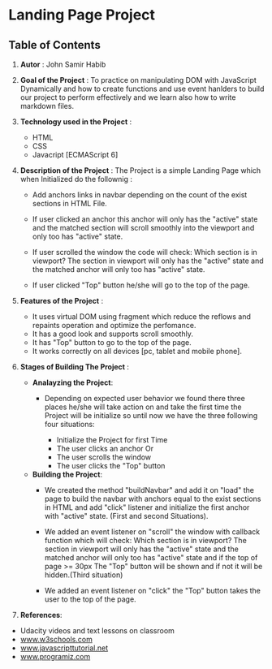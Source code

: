 # Landing Page Project

## Table of Contents

1. **Autor** : John Samir Habib  

2. **Goal of the Project** : To practice on manipulating DOM with JavaScript Dynamically and how to create functions and use event hanlders to build our project to perform effectively and we learn also how to write markdown files. 

3. **Technology used in the Project** :  
    - HTML  
    - CSS  
    - Javacript [ECMAScript 6] 
4. **Description of  the Project** : The Project is a simple Landing Page which when Initialized do the follownig :  
    - Add anchors links in navbar depending on the count of the exist sections in HTML File.

    - If user clicked an anchor this anchor will only has the "active" state and the matched section will scroll smoothly into the viewport and only too has "active" state.

    - If user scrolled the window the code will check: Which section is in viewport? The section in viewport will only has the "active" state and the matched anchor will only too has "active" state.
    - If user clicked "Top" button he/she will go to the top of the page.
5. **Features of the Project** :  
   - It uses virtual DOM using fragment which reduce the reflows and repaints operation and optimize the perfomance.
   - It has a good look and supports scroll smoothly.
   - It has "Top" button to go to the top of the page.
   - It works correctly on all devices [pc, tablet and mobile phone].
6. **Stages of Building The Project** :  
    - **Analayzing the Project**:   
      - Depending on expected user behavior we found there three places he/she will take action on and take the first time the Project will be initialize so until now we have the three following four situations: 

        - Initialize the Project for first Time
        - The user clicks an anchor Or
        - The user scrolls the window  
        - The user clicks the "Top" button  
    - **Building the Project**:
        - We created the method "buildNavbar" and add it on "load" the page to build the navbar with anchors equal to the exist sections in HTML and add "click" listener and initialize the first anchor with "active" state. (First and second Situations).

        - We added an event listener on "scroll" the window with callback function which will check: Which section is in viewport? The  section in viewport will only has the "active" state and the matched anchor will only too has "active" state and if the top of page >= 30px The "Top" button will be shown and if not it will be hidden.(Third situation)  
         - We added an event listener on "click" the "Top" button takes the user to the top of the page.  
7. **References**:  
  - Udacity videos and text lessons on classroom
  - www.w3schools.com
  - www.javascripttutorial.net
  - www.programiz.com

     



